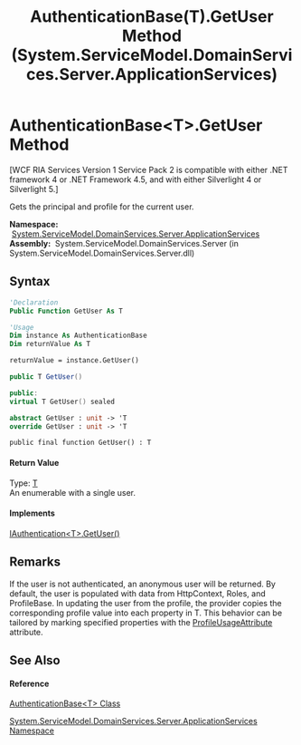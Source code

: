 ﻿---
title: AuthenticationBase(T).GetUser Method  (System.ServiceModel.DomainServices.Server.ApplicationServices)
TOCTitle: GetUser Method
ms:assetid: M:System.ServiceModel.DomainServices.Server.ApplicationServices.AuthenticationBase`1.GetUser
ms:mtpsurl: https://msdn.microsoft.com/en-us/library/Ff422990(v=VS.91)
ms:contentKeyID: 28755359
ms.date: 01/27/2012
mtps_version: v=VS.91
f1_keywords:
- System.ServiceModel.DomainServices.Server.ApplicationServices.AuthenticationBase`1.GetUser
dev_langs:
- CSharp
- JScript
- VB
- FSharp
- c++
api_location:
- System.ServiceModel.DomainServices.Server.dll
api_name:
- System.ServiceModel.DomainServices.Server.ApplicationServices.AuthenticationBase`1.GetUser
api_type:
- Managed
topic_type:
- apiref
- kbSyntax
product_family_name: VS
ROBOTS: INDEX,FOLLOW
---

# AuthenticationBase\<T\>.GetUser Method

\[WCF RIA Services Version 1 Service Pack 2 is compatible with either .NET framework 4 or .NET Framework 4.5, and with either Silverlight 4 or Silverlight 5.\]

Gets the principal and profile for the current user.

**Namespace:**  [System.ServiceModel.DomainServices.Server.ApplicationServices](ff422719\(v=vs.91\).md)  
**Assembly:**  System.ServiceModel.DomainServices.Server (in System.ServiceModel.DomainServices.Server.dll)

## Syntax

``` vb
'Declaration
Public Function GetUser As T
```

``` vb
'Usage
Dim instance As AuthenticationBase
Dim returnValue As T

returnValue = instance.GetUser()
```

``` csharp
public T GetUser()
```

``` c++
public:
virtual T GetUser() sealed
```

``` fsharp
abstract GetUser : unit -> 'T 
override GetUser : unit -> 'T 
```

``` jscript
public final function GetUser() : T
```

#### Return Value

Type: [T](ff422449\(v=vs.91\).md)  
An enumerable with a single user.  

#### Implements

[IAuthentication\<T\>.GetUser()](ff422430\(v=vs.91\).md)  

## Remarks

If the user is not authenticated, an anonymous user will be returned. By default, the user is populated with data from HttpContext, Roles, and ProfileBase. In updating the user from the profile, the provider copies the corresponding profile value into each property in T. This behavior can be tailored by marking specified properties with the [ProfileUsageAttribute](ff422064\(v=vs.91\).md) attribute.

## See Also

#### Reference

[AuthenticationBase\<T\> Class](ff422449\(v=vs.91\).md)

[System.ServiceModel.DomainServices.Server.ApplicationServices Namespace](ff422719\(v=vs.91\).md)

